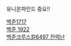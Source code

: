 유니온파인드 중요!!

[백준1717](https://gist.github.com/theSUNYOUNG/c2402a421934fb62e4189024a5fe303b)  
[백준 1922](https://gist.github.com/theSUNYOUNG/1b83d3a6c1c29dee12de407729ea47c7)  
[백준크루스칼6497 전력난](https://gist.github.com/theSUNYOUNG/09004ad2d79aa7b704870eef14026300)  
